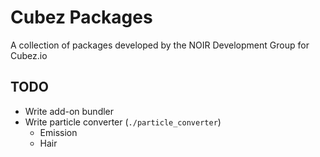 # Cubez Packages
A collection of packages developed by the NOIR Development Group for Cubez.io

## TODO
- Write add-on bundler
- Write particle converter (`./particle_converter`)
  - Emission
  - Hair